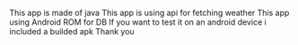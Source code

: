 This app is made of java
This app is using api for fetching weather
This app using Android ROM for DB
If you want to test it on an android device i included a builded apk
Thank you
